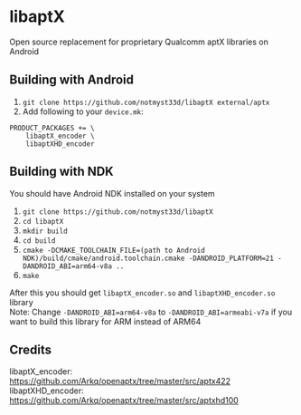 # libaptX
Open source replacement for proprietary Qualcomm aptX libraries on Android

## Building with Android
1. `git clone https://github.com/notmyst33d/libaptX external/aptx`
2. Add following to your `device.mk`:
```
PRODUCT_PACKAGES += \
    libaptX_encoder \
    libaptXHD_encoder
```

## Building with NDK
You should have Android NDK installed on your system
1. `git clone https://github.com/notmyst33d/libaptX`
2. `cd libaptX`
3. `mkdir build`
4. `cd build`
5. `cmake -DCMAKE_TOOLCHAIN_FILE=(path to Android NDK)/build/cmake/android.toolchain.cmake -DANDROID_PLATFORM=21 -DANDROID_ABI=arm64-v8a ..`
6. `make`

After this you should get `libaptX_encoder.so` and `libaptXHD_encoder.so` library  
Note: Change `-DANDROID_ABI=arm64-v8a` to `-DANDROID_ABI=armeabi-v7a` if you want to build this library for ARM instead of ARM64

## Credits
libaptX_encoder: https://github.com/Arkq/openaptx/tree/master/src/aptx422  
libaptXHD_encoder: https://github.com/Arkq/openaptx/tree/master/src/aptxhd100
